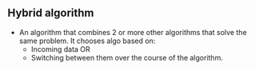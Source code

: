 ## Hybrid algorithm
- An algorithm that combines 2 or more other algorithms that solve the same problem. It chooses algo based on:
  - Incoming data OR
  - Switching between them over the course of the algorithm.
